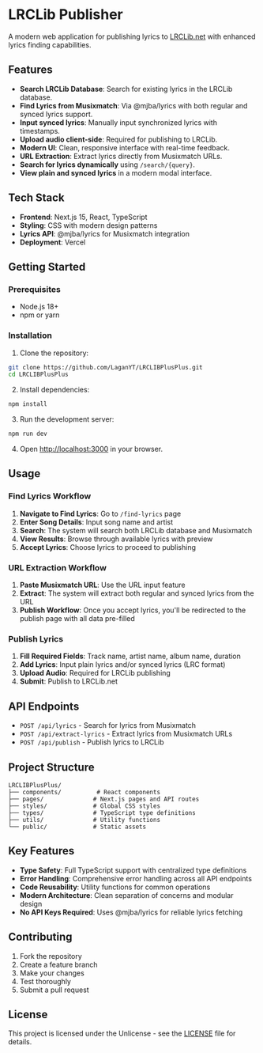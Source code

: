# LRCLib Publisher

A modern web application for publishing lyrics to [LRCLib.net](https://lrclib.net) with enhanced lyrics finding capabilities.

## Features

- **Search LRCLib Database**: Search for existing lyrics in the LRCLib database.
- **Find Lyrics from Musixmatch**: Via @mjba/lyrics with both regular and synced lyrics support.
- **Input synced lyrics**: Manually input synchronized lyrics with timestamps.
- **Upload audio client-side**: Required for publishing to LRCLib.
- **Modern UI**: Clean, responsive interface with real-time feedback.
- **URL Extraction**: Extract lyrics directly from Musixmatch URLs.
- **Search for lyrics dynamically** using `/search/{query}`.
- **View plain and synced lyrics** in a modern modal interface.

## Tech Stack

- **Frontend**: Next.js 15, React, TypeScript
- **Styling**: CSS with modern design patterns
- **Lyrics API**: @mjba/lyrics for Musixmatch integration
- **Deployment**: Vercel

## Getting Started

### Prerequisites

- Node.js 18+ 
- npm or yarn

### Installation

1. Clone the repository:
```bash
git clone https://github.com/LaganYT/LRCLIBPlusPlus.git
cd LRCLIBPlusPlus
```

2. Install dependencies:
```bash
npm install
```

3. Run the development server:
```bash
npm run dev
```

4. Open [http://localhost:3000](http://localhost:3000) in your browser.

## Usage

### Find Lyrics Workflow

1. **Navigate to Find Lyrics**: Go to `/find-lyrics` page
2. **Enter Song Details**: Input song name and artist
3. **Search**: The system will search both LRCLib database and Musixmatch
4. **View Results**: Browse through available lyrics with preview
5. **Accept Lyrics**: Choose lyrics to proceed to publishing

### URL Extraction Workflow

1. **Paste Musixmatch URL**: Use the URL input feature
2. **Extract**: The system will extract both regular and synced lyrics from the URL
3. **Publish Workflow**: Once you accept lyrics, you'll be redirected to the publish page with all data pre-filled

### Publish Lyrics

1. **Fill Required Fields**: Track name, artist name, album name, duration
2. **Add Lyrics**: Input plain lyrics and/or synced lyrics (LRC format)
3. **Upload Audio**: Required for LRCLib publishing
4. **Submit**: Publish to LRCLib.net

## API Endpoints

- `POST /api/lyrics` - Search for lyrics from Musixmatch
- `POST /api/extract-lyrics` - Extract lyrics from Musixmatch URLs
- `POST /api/publish` - Publish lyrics to LRCLib

## Project Structure

```
LRCLIBPlusPlus/
├── components/          # React components
├── pages/              # Next.js pages and API routes
├── styles/             # Global CSS styles
├── types/              # TypeScript type definitions
├── utils/              # Utility functions
└── public/             # Static assets
```

## Key Features

- **Type Safety**: Full TypeScript support with centralized type definitions
- **Error Handling**: Comprehensive error handling across all API endpoints
- **Code Reusability**: Utility functions for common operations
- **Modern Architecture**: Clean separation of concerns and modular design
- **No API Keys Required**: Uses @mjba/lyrics for reliable lyrics fetching

## Contributing

1. Fork the repository
2. Create a feature branch
3. Make your changes
4. Test thoroughly
5. Submit a pull request

## License

This project is licensed under the Unlicense - see the [LICENSE](LICENSE) file for details.
